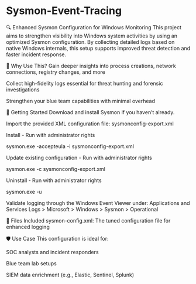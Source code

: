 #  Sysmon-Event-Tracing

 🔍 Enhanced Sysmon Configuration for Windows Monitoring
This project aims to strengthen visibility into Windows system activities by using an optimized Sysmon configuration. By collecting detailed logs based on native Windows internals, this setup supports improved threat detection and faster incident response.





📌 Why Use This?
Gain deeper insights into process creations, network connections, registry changes, and more

Collect high-fidelity logs essential for threat hunting and forensic investigations

Strengthen your blue team capabilities with minimal overhead

<div> </div>
<div> </div>





🚀 Getting Started
Download and install Sysmon if you haven’t already.

Import the provided XML configuration file:
sysmonconfig-export.xml


Install - Run with administrator rights

sysmon.exe -accepteula -i sysmonconfig-export.xml

Update existing configuration - Run with administrator rights

sysmon.exe -c sysmonconfig-export.xml

Uninstall - Run with administrator rights

sysmon.exe -u


Validate logging through the Windows Event Viewer under: Applications and Services Logs > Microsoft > Windows > Sysmon > Operational

<div> </div>
<div> </div>





📁 Files Included
sysmon-config.xml: The tuned configuration file for enhanced logging

🛡️ Use Case
This configuration is ideal for:

SOC analysts and incident responders

Blue team lab setups

SIEM data enrichment (e.g., Elastic, Sentinel, Splunk)

